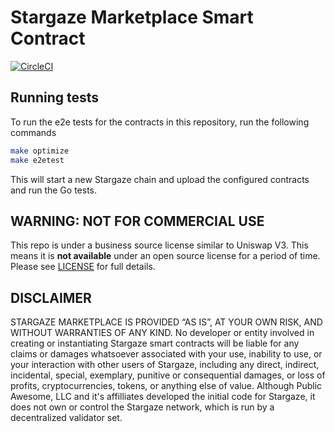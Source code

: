 # Stargaze Marketplace Smart Contract

[![CircleCI](https://circleci.com/gh/public-awesome/marketplace/tree/main.svg?style=svg)](https://circleci.com/gh/public-awesome/marketplace/tree/main)

## Running tests

To run the e2e tests for the contracts in this repository, run the following commands
```bash
make optimize
make e2etest
```

This will start a new Stargaze chain and upload the configured contracts and run the Go tests.


## WARNING: NOT FOR COMMERCIAL USE

This repo is under a business source license similar to Uniswap V3. This means it is **not available** under an open source license for a period of time. Please see [LICENSE](LICENSE) for full details.

## DISCLAIMER

STARGAZE MARKETPLACE IS PROVIDED “AS IS”, AT YOUR OWN RISK, AND WITHOUT WARRANTIES OF ANY KIND. No developer or entity involved in creating or instantiating Stargaze smart contracts will be liable for any claims or damages whatsoever associated with your use, inability to use, or your interaction with other users of Stargaze, including any direct, indirect, incidental, special, exemplary, punitive or consequential damages, or loss of profits, cryptocurrencies, tokens, or anything else of value. Although Public Awesome, LLC and it's affilliates developed the initial code for Stargaze, it does not own or control the Stargaze network, which is run by a decentralized validator set.
